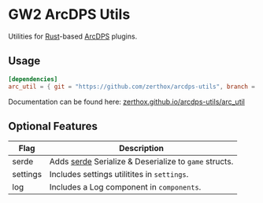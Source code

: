 # GW2 ArcDPS Utils
Utilities for [Rust](https://www.rust-lang.org/learn/get-started)-based [ArcDPS](https://deltaconnected.com/arcdps) plugins.

## Usage
```toml
[dependencies]
arc_util = { git = "https://github.com/zerthox/arcdps-utils", branch = "0.4.x" }
```

Documentation can be found here: [zerthox.github.io/arcdps-utils/arc_util](https://zerthox.github.io/arcdps-utils/arc_util/)

## Optional Features
| Flag | Description |
| --- | --- |
| serde | Adds [serde](https://serde.rs/) Serialize & Deserialize to `game` structs.
| settings | Includes settings utilitites in `settings`.
| log | Includes a Log component in `components`.
